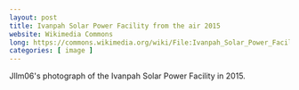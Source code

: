 ```yaml
---
layout: post
title: Ivanpah Solar Power Facility from the air 2015
website: Wikimedia Commons
long: https://commons.wikimedia.org/wiki/File:Ivanpah_Solar_Power_Facility_from_the_air_2015.jpg
categories: [ image ]
---
```

Jllm06's photograph of the Ivanpah Solar Power Facility in 2015.